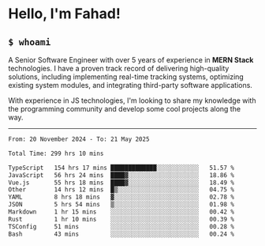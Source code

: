 <h1>Hello, I'm Fahad!</h1>

<h2><code>$ whoami</code></h2>

A Senior Software Engineer with over 5 years of experience in **MERN Stack** technologies. I have a proven track record of delivering high-quality solutions, including implementing real-time tracking systems, optimizing existing system modules, and integrating third-party software applications.

With experience in JS technologies, I'm looking to share my knowledge with the programming community and develop some cool projects along the way.

---

<!--START_SECTION:waka-->

```txt
From: 20 November 2024 - To: 21 May 2025

Total Time: 299 hrs 10 mins

TypeScript   154 hrs 17 mins █████████████░░░░░░░░░░░░   51.57 %
JavaScript   56 hrs 24 mins  ████▓░░░░░░░░░░░░░░░░░░░░   18.86 %
Vue.js       55 hrs 18 mins  ████▓░░░░░░░░░░░░░░░░░░░░   18.49 %
Other        14 hrs 12 mins  █▒░░░░░░░░░░░░░░░░░░░░░░░   04.75 %
YAML         8 hrs 18 mins   ▓░░░░░░░░░░░░░░░░░░░░░░░░   02.78 %
JSON         5 hrs 54 mins   ▒░░░░░░░░░░░░░░░░░░░░░░░░   01.98 %
Markdown     1 hr 15 mins    ░░░░░░░░░░░░░░░░░░░░░░░░░   00.42 %
Rust         1 hr 10 mins    ░░░░░░░░░░░░░░░░░░░░░░░░░   00.39 %
TSConfig     51 mins         ░░░░░░░░░░░░░░░░░░░░░░░░░   00.28 %
Bash         43 mins         ░░░░░░░░░░░░░░░░░░░░░░░░░   00.24 %
```

<!--END_SECTION:waka-->

<!--
**heyFahad/heyFahad** is a ✨ _special_ ✨ repository because its `README.md` (this file) appears on your GitHub profile.

Here are some ideas to get you started:

- 🔭 I’m currently working on ...
- 🌱 I’m currently learning ...
- 👯 I’m looking to collaborate on ...
- 🤔 I’m looking for help with ...
- 💬 Ask me about ...
- 📫 How to reach me: ...
- 😄 Pronouns: ...
- ⚡ Fun fact: ...
-->
